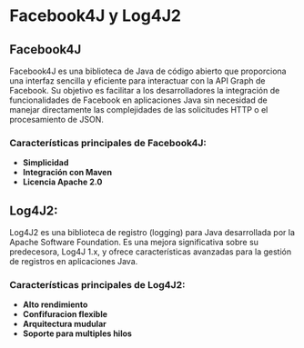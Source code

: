 # Facebook4J y Log4J2

## Facebook4J

Facebook4J es una biblioteca de Java de código abierto que proporciona una interfaz sencilla y eficiente para interactuar con la API Graph de Facebook. Su objetivo es facilitar a los desarrolladores la integración de funcionalidades de Facebook en aplicaciones Java sin necesidad de manejar directamente las complejidades de las solicitudes HTTP o el procesamiento de JSON.

### Características principales de Facebook4J:

- **Simplicidad**
- **Integración con Maven**
- **Licencia Apache 2.0**


## Log4J2:

Log4J2 es una biblioteca de registro (logging) para Java desarrollada por la Apache Software Foundation. Es una mejora significativa sobre su predecesora, Log4J 1.x, y ofrece características avanzadas para la gestión de registros en aplicaciones Java. 

### Características principales de Log4J2:

- **Alto rendimiento**
- **Confifuracion flexible**
- **Arquitectura mudular**
- **Soporte para multiples hilos**
